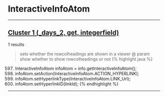# InteractiveInfoAtom

***

## [Cluster 1 (_days_2, get, integerfield)](./1)
1 results
> sets whether the rowcolheadings are shown in a viewer @ param show whether to show rowcolheadings or not 
{% highlight java %}
597. InteractiveInfoAtom infoAtom = info.getInteractiveInfoAtom();
598. infoAtom.setAction(InteractiveInfoAtom.ACTION_HYPERLINK);
599. infoAtom.setHyperlinkType(InteractiveInfoAtom.LINK_Url);
600. infoAtom.setHyperlinkID(linkId);
{% endhighlight %}

***

